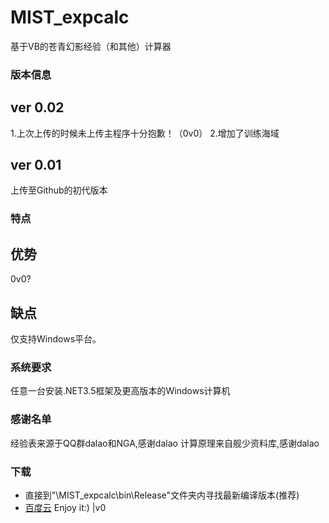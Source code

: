 # MIST_expcalc
基于VB的苍青幻影经验（和其他）计算器
### 版本信息
##  ver 0.02
 1.上次上传的时候未上传主程序十分抱歉！（0v0）
 2.增加了训练海域
## ver 0.01
上传至Github的初代版本
### 特点
## 优势
0v0?
## 缺点
仅支持Windows平台。
### 系统要求
任意一台安装.NET3.5框架及更高版本的Windows计算机
### 感谢名单
 经验表来源于QQ群dalao和NGA,感谢dalao
 计算原理来自舰少资料库,感谢dalao
### 下载
- 直接到"\MIST_expcalc\bin\Release\"文件夹内寻找最新编译版本(推荐)
- [百度云](https://pan.baidu.com/s/1dYBdtHY2JsH2QlKm3PDCZw)
 Enjoy it:) |v0

